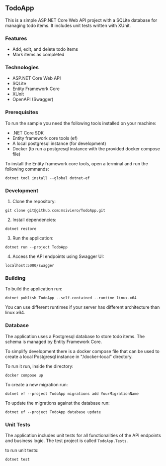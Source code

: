 
## TodoApp

This is a simple ASP.NET Core Web API project with a SQLite database for managing todo items. It includes unit tests written with XUnit.

### Features

* Add, edit, and delete todo items
* Mark items as completed

### Technologies

* ASP.NET Core Web API
* SQLite
* Entity Framework Core
* XUnit
* OpenAPI (Swagger)

### Prerequisites

To run the sample you need the following tools installed on your machine:

* .NET Core SDK
* Entity framework core tools (ef)
* A local postgresql instance (for development)
* Docker (to run a postgresql instance with the provided docker compose file)

To install the Entity framework core tools, open a terminal and run the following commands:

```
dotnet tool install --global dotnet-ef
```

### Development

1. Clone the repository:

```
git clone git@github.com:msiviero/TodoApp.git
```

2. Install dependencies:

```
dotnet restore
```

3. Run the application:

```
dotnet run --project TodoApp
```

4. Access the API endpoints using Swagger UI:

```
localhost:5000/swagger
```

### Building

To build the application run:

```
dotnet publish TodoApp --self-contained --runtime linux-x64
```

You can use different runtimes if your server has different architecture than linux x64.

### Database

The application uses a Postgresql database to store todo items. The schema is managed by Entity Framework Core.

To simplify development there is a docker compose file that can be used to create a local Postgresql instance in "/docker-local" directory.

To run it run, inside the directory:
```
docker compose up
```

To create a new migration run:

```
dotnet ef --project TodoApp migrations add YourMigrationName
```

To update the migrations against the database run:
```
dotnet ef --project TodoApp database update
```

### Unit Tests

The application includes unit tests for all functionalities of the API endpoints and business logic. The test project is called `TodoApp.Tests`.

to run unit tests:
```
dotnet test
```